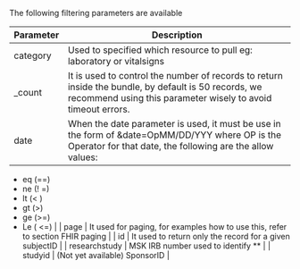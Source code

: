 The following filtering parameters are available

| Parameter      | Description |
| -----------    | ----------- |
| category       |  Used to specified which resource to pull eg: laboratory or vitalsigns |
| _count         |  It is used to control the number of records to return inside the bundle, by default is 50 records, we recommend using this parameter wisely to avoid timeout errors. |
| date           | When the date parameter is used, it must be use in the form of &date=OpMM/DD/YYY where OP is the Operator for that date, the following are the allow values: 
- eq (==)
- ne (! =)
- lt   (< )
- gt  (>)
- ge  (>=)
- Le ( <=) |
| page | It used for paging, for examples how to use this, refer to section FHIR paging |
| id | It used to return only the record for a given subjectID |
| researchstudy | MSK IRB number used to identify ** |
| studyid | (Not yet available) SponsorID |